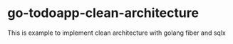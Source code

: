 # go-todoapp-clean-architecture
This is example to implement clean architecture with golang fiber and sqlx
